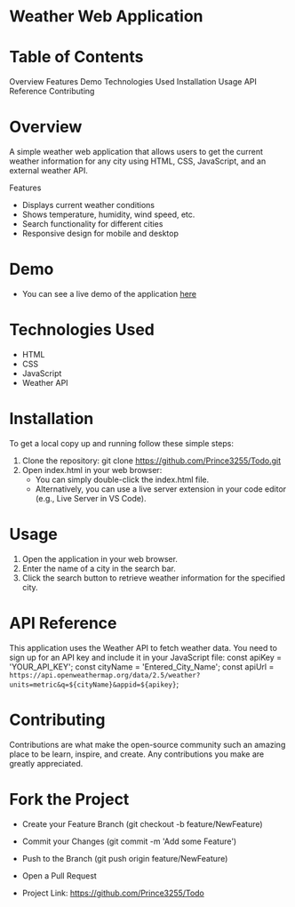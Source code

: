# Weather Web Application

# Table of Contents
Overview
Features
Demo
Technologies Used
Installation
Usage
API Reference
Contributing

# Overview
A simple weather web application that allows users to get the current weather information for any city using HTML, CSS, JavaScript, and an external weather API.

Features
- Displays current weather conditions
- Shows temperature, humidity, wind speed, etc.
- Search functionality for different cities
- Responsive design for mobile and desktop

# Demo
+ You can see a live demo of the application [here](https://prince3255.github.io/Todo/)

# Technologies Used
- HTML
- CSS
- JavaScript
- Weather API

# Installation
To get a local copy up and running follow these simple steps:

1. Clone the repository: git clone https://github.com/Prince3255/Todo.git
2. Open index.html in your web browser:
   * You can simply double-click the index.html file.
   * Alternatively, you can use a live server extension in your code editor (e.g., Live Server in VS Code).

# Usage
1. Open the application in your web browser.
2. Enter the name of a city in the search bar.
3. Click the search button to retrieve weather information for the specified city.

# API Reference
This application uses the Weather API to fetch weather data. You need to sign up for an API key and include it in your JavaScript file:
const apiKey = 'YOUR_API_KEY';
const cityName = 'Entered_City_Name';
const apiUrl = `https://api.openweathermap.org/data/2.5/weather?units=metric&q=${cityName}&appid=${apikey}`;

# Contributing
Contributions are what make the open-source community such an amazing place to be learn, inspire, and create. Any contributions you make are greatly appreciated.

# Fork the Project
- Create your Feature Branch (git checkout -b feature/NewFeature)
- Commit your Changes (git commit -m 'Add some Feature')
- Push to the Branch (git push origin feature/NewFeature)
- Open a Pull Request

- Project Link: https://github.com/Prince3255/Todo
